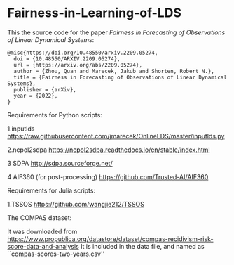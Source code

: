# Fairness-in-Learning-of-LDS

This the source code for the paper *Fairness in Forecasting of Observations of Linear Dynamical Systems*:

```
@misc{https://doi.org/10.48550/arxiv.2209.05274,
  doi = {10.48550/ARXIV.2209.05274},
  url = {https://arxiv.org/abs/2209.05274},
  author = {Zhou, Quan and Marecek, Jakub and Shorten, Robert N.},
  title = {Fairness in Forecasting of Observations of Linear Dynamical Systems},
  publisher = {arXiv},
  year = {2022},
}
```

Requirements for Python scripts:

1.inputlds
https://raw.githubusercontent.com/jmarecek/OnlineLDS/master/inputlds.py

2.ncpol2sdpa
https://ncpol2sdpa.readthedocs.io/en/stable/index.html

3 SDPA
http://sdpa.sourceforge.net/

4 AIF360 (for post-processing)
https://github.com/Trusted-AI/AIF360

Requirements for Julia scripts:

1.TSSOS
https://github.com/wangjie212/TSSOS

The COMPAS dataset: 

It was downloaded from https://www.propublica.org/datastore/dataset/compas-recidivism-risk-score-data-and-analysis
It is included in the data file, and named as ``compas-scores-two-years.csv''
